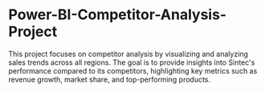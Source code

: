# Power-BI-Competitor-Analysis-Project
This project focuses on competitor analysis by visualizing and analyzing sales trends across all regions. The goal is to provide insights into Sintec's performance compared to its competitors, highlighting key metrics such as revenue growth, market share, and top-performing products.

